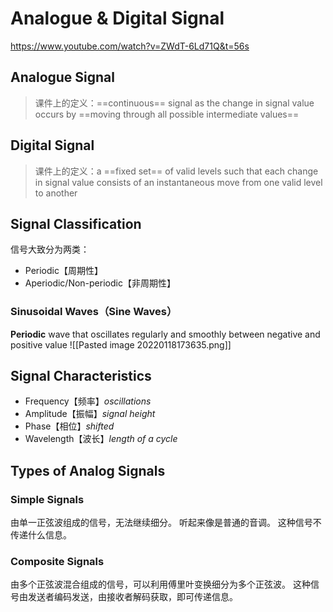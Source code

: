 # Analogue & Digital Signal
https://www.youtube.com/watch?v=ZWdT-6Ld71Q&t=56s

## Analogue Signal
> 课件上的定义：==continuous== signal as the change in signal value occurs by ==moving through all possible intermediate values==


## Digital Signal
> 课件上的定义：a ==fixed set== of valid levels such that each change in signal value consists of an instantaneous move from one valid level to another


## Signal Classification
信号大致分为两类：
- Periodic【周期性】
- Aperiodic/Non-periodic【非周期性】

### Sinusoidal Waves（Sine Waves）
**Periodic** wave that oscillates regularly and smoothly between negative and positive value
![[Pasted image 20220118173635.png]]


## Signal Characteristics
- Frequency【频率】*oscillations*
- Amplitude【振幅】*signal height*
- Phase【相位】*shifted*
- Wavelength【波长】*length of a cycle*

## Types of Analog Signals

### Simple Signals
由单一正弦波组成的信号，无法继续细分。
听起来像是普通的音调。
这种信号不传递什么信息。

### Composite Signals
由多个正弦波混合组成的信号，可以利用傅里叶变换细分为多个正弦波。
这种信号由发送者编码发送，由接收者解码获取，即可传递信息。